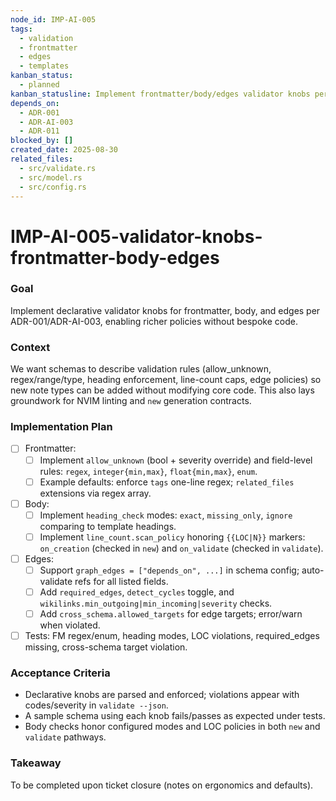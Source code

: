 ```yaml
---
node_id: IMP-AI-005
tags:
  - validation
  - frontmatter
  - edges
  - templates
kanban_status:
  - planned
kanban_statusline: Implement frontmatter/body/edges validator knobs per ADR-001 and ADR-AI-003.
depends_on:
  - ADR-001
  - ADR-AI-003
  - ADR-011
blocked_by: []
created_date: 2025-08-30
related_files:
  - src/validate.rs
  - src/model.rs
  - src/config.rs
---
```


# IMP-AI-005-validator-knobs-frontmatter-body-edges

### **Goal**
Implement declarative validator knobs for frontmatter, body, and edges per ADR-001/ADR-AI-003, enabling richer policies without bespoke code.

### **Context**
We want schemas to describe validation rules (allow_unknown, regex/range/type, heading enforcement, line-count caps, edge policies) so new note types can be added without modifying core code. This also lays groundwork for NVIM linting and `new` generation contracts.

### **Implementation Plan**
- [ ] Frontmatter:
  - [ ] Implement `allow_unknown` (bool + severity override) and field-level rules: `regex`, `integer{min,max}`, `float{min,max}`, `enum`.
  - [ ] Example defaults: enforce `tags` one-line regex; `related_files` extensions via regex array.
- [ ] Body:
  - [ ] Implement `heading_check` modes: `exact`, `missing_only`, `ignore` comparing to template headings.
  - [ ] Implement `line_count.scan_policy` honoring `{{LOC|N}}` markers: `on_creation` (checked in `new`) and `on_validate` (checked in `validate`).
- [ ] Edges:
  - [ ] Support `graph_edges = ["depends_on", ...]` in schema config; auto-validate refs for all listed fields.
  - [ ] Add `required_edges`, `detect_cycles` toggle, and `wikilinks.min_outgoing|min_incoming|severity` checks.
  - [ ] Add `cross_schema.allowed_targets` for edge targets; error/warn when violated.
- [ ] Tests: FM regex/enum, heading modes, LOC violations, required_edges missing, cross-schema target violation.

### **Acceptance Criteria**
- Declarative knobs are parsed and enforced; violations appear with codes/severity in `validate --json`.
- A sample schema using each knob fails/passes as expected under tests.
- Body checks honor configured modes and LOC policies in both `new` and `validate` pathways.

### **Takeaway**
To be completed upon ticket closure (notes on ergonomics and defaults).
